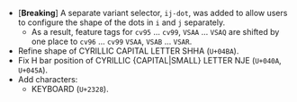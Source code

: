 * \[**Breaking**\] A separate variant selector, `ij-dot`, was added to allow users to configure the shape of the dots in `i` and `j` separately.
  - As a result, feature tags for `cv95` ... `cv99`, `VSAA` ... `VSAQ` are shifted by one place to `cv96` ... `cv99` `VSAA`, `VSAB` ... `VSAR`.
* Refine shape of CYRILLIC CAPITAL LETTER SHHA (`U+04BA`).
* Fix H bar position of CYRILLIC {CAPITAL|SMALL} LETTER NJE (`U+040A`, `U+045A`).
* Add characters:
  - KEYBOARD (`U+2328`).

